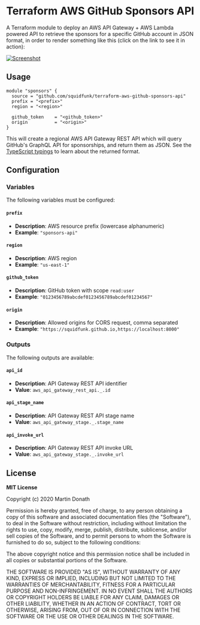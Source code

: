 # Terraform AWS GitHub Sponsors API

A Terraform module to deploy an AWS API Gateway + AWS Lambda powered API to
retrieve the sponsors for a specific GitHub account in JSON format, in order to
render something like this (click on the link to see it in action):

  [![Screenshot][1]][2]

  [1]: https://github.com/squidfunk/terraform-aws-github-sponsors-api/raw/master/.github/assets/screenshot.png
  [2]: https://squidfunk.github.io/mkdocs-material/insiders/#how-sponsorship-works

## Usage

``` hcl
module "sponsors" {
  source = "github.com/squidfunk/terraform-aws-github-sponsors-api"
  prefix = "<prefix>"
  region = "<region>"

  github_token    = "<github_token>"
  origin          = "<origin>"
}
```

This will create a regional AWS API Gateway REST API which will query GitHub's
GraphQL API for sponsorships, and return them as JSON. See the [TypeScript
typings][3] to learn about the returned format.

  [3]: https://github.com/squidfunk/terraform-aws-github-sponsors-api/blob/master/lambda/src/sponsors/index.ts

## Configuration

### Variables

The following variables must be configured:

#### `prefix`

- __Description__: AWS resource prefix (lowercase alphanumeric)
- __Example__: `"sponsors-api"`

#### `region`

- __Description__: AWS region
- __Example__: `"us-east-1"`

#### `github_token`

- __Description__: GitHub token with scope `read:user`
- __Example__: `"0123456789abcdef0123456789abcdef01234567"`

#### `origin`

- __Description__: Allowed origins for CORS request, comma separated
- __Example__: `"https://squidfunk.github.io,https://localhost:8000"`

### Outputs

The following outputs are available:

#### `api_id`

- __Description__: API Gateway REST API identifier
- __Value__: `aws_api_gateway_rest_api._.id`

#### `api_stage_name`

- __Description__: API Gateway REST API stage name
- __Value__: `aws_api_gateway_stage._.stage_name`

#### `api_invoke_url`

- __Description__: API Gateway REST API invoke URL
- __Value__: `aws_api_gateway_stage._.invoke_url`

## License

**MIT License**

Copyright (c) 2020 Martin Donath

Permission is hereby granted, free of charge, to any person obtaining a copy
of this software and associated documentation files (the "Software"), to
deal in the Software without restriction, including without limitation the
rights to use, copy, modify, merge, publish, distribute, sublicense, and/or
sell copies of the Software, and to permit persons to whom the Software is
furnished to do so, subject to the following conditions:

The above copyright notice and this permission notice shall be included in
all copies or substantial portions of the Software.

THE SOFTWARE IS PROVIDED "AS IS", WITHOUT WARRANTY OF ANY KIND, EXPRESS OR
IMPLIED, INCLUDING BUT NOT LIMITED TO THE WARRANTIES OF MERCHANTABILITY,
FITNESS FOR A PARTICULAR PURPOSE AND NON-INFRINGEMENT. IN NO EVENT SHALL THE
AUTHORS OR COPYRIGHT HOLDERS BE LIABLE FOR ANY CLAIM, DAMAGES OR OTHER
LIABILITY, WHETHER IN AN ACTION OF CONTRACT, TORT OR OTHERWISE, ARISING
FROM, OUT OF OR IN CONNECTION WITH THE SOFTWARE OR THE USE OR OTHER DEALINGS
IN THE SOFTWARE.
